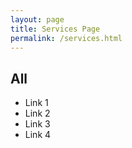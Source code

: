 ```yaml
---
layout: page
title: Services Page
permalink: /services.html
---
```

## All
* Link 1
* Link 2
* Link 3
* Link 4